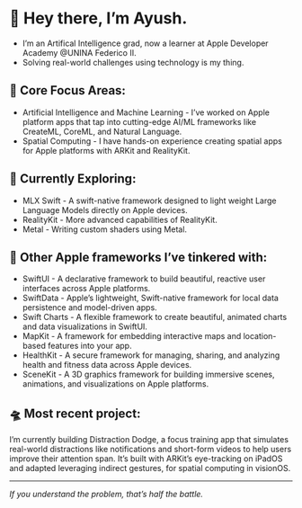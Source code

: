 # 👋 Hey there, I’m Ayush.
- I’m an Artifical Intelligence grad, now a learner at Apple Developer Academy @UNINA Federico II.
- Solving real-world challenges using technology is my thing.

## 👀 Core Focus Areas:
- Artificial Intelligence and Machine Learning - I’ve worked on Apple platform apps that tap into cutting-edge AI/ML frameworks like CreateML, CoreML, and Natural Language.
- Spatial Computing - I have hands-on experience creating spatial apps for Apple platforms with ARKit and RealityKit.

## 🧭 Currently Exploring:
- MLX Swift - A swift-native framework designed to light weight Large Language Models directly on Apple devices.
- RealityKit - More advanced capabilities of RealityKit.
- Metal - Writing custom shaders using Metal.

## 🧳 Other Apple frameworks I’ve tinkered with:
- SwiftUI - A declarative framework to build beautiful, reactive user interfaces across Apple platforms.
- SwiftData - Apple’s lightweight, Swift-native framework for local data persistence and model-driven apps.
- Swift Charts - A flexible framework to create beautiful, animated charts and data visualizations in SwiftUI.
- MapKit - A framework for embedding interactive maps and location-based features into your app.
- HealthKit - A secure framework for managing, sharing, and analyzing health and fitness data across Apple devices.
- SceneKit - A 3D graphics framework for building immersive scenes, animations, and visualizations on Apple platforms.

## 🛸 Most recent project:
I’m currently building Distraction Dodge, a focus training app that simulates real-world distractions like notifications and short-form videos to help users improve their attention span. It’s built with ARKit’s eye-tracking on iPadOS and adapted leveraging indirect gestures, for spatial computing in visionOS.

  ---

*If you understand the problem, that’s half the battle.*
<!---
thisisayushs/thisisayushs is a ✨ special ✨ repository because its `README.md` (this file) appears on your GitHub profile.
You can click the Preview link to take a look at your changes.
--->
